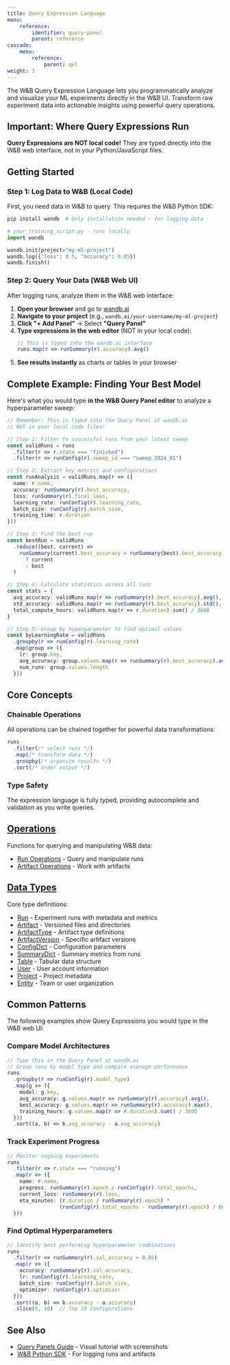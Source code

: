 ```yaml
---
title: Query Expression Language
menu:
    reference:
        identifier: query-panel
        parent: reference
cascade:
    menu:
        reference:
            parent: qel
weight: 3
---
```


The W&B Query Expression Language lets you programmatically analyze and visualize your ML experiments directly in the W&B UI. Transform raw experiment data into actionable insights using powerful query operations.

## Important: Where Query Expressions Run

**Query Expressions are NOT local code!** They are typed directly into the W&B web interface, not in your Python/JavaScript files.

## Getting Started

### Step 1: Log Data to W&B (Local Code)

First, you need data in W&B to query. This requires the W&B Python SDK:

```bash
pip install wandb  # Only installation needed - for logging data
```

```python
# your_training_script.py - runs locally
import wandb

wandb.init(project="my-ml-project")
wandb.log({"loss": 0.5, "accuracy": 0.85})
wandb.finish()
```

### Step 2: Query Your Data (W&B Web UI)

After logging runs, analyze them in the W&B web interface:

1. **Open your browser** and go to [wandb.ai](https://wandb.ai)
2. **Navigate to your project** (e.g., `wandb.ai/your-username/my-ml-project`)
3. **Click "+ Add Panel"** → Select **"Query Panel"**
4. **Type expressions in the web editor** (NOT in your local code):
   ```typescript
   // This is typed into the wandb.ai interface
   runs.map(r => runSummary(r).accuracy).avg()
   ```
5. **See results instantly** as charts or tables in your browser

## Complete Example: Finding Your Best Model

Here's what you would type **in the W&B Query Panel editor** to analyze a hyperparameter sweep:

```typescript
// Remember: This is typed into the Query Panel at wandb.ai
// NOT in your local code files!

// Step 1: Filter to successful runs from your latest sweep
const validRuns = runs
  .filter(r => r.state === "finished")
  .filter(r => runConfig(r).sweep_id === "sweep_2024_01")

// Step 2: Extract key metrics and configurations
const runAnalysis = validRuns.map(r => ({
  name: r.name,
  accuracy: runSummary(r).best_accuracy,
  loss: runSummary(r).final_loss,
  learning_rate: runConfig(r).learning_rate,
  batch_size: runConfig(r).batch_size,
  training_time: r.duration
}))

// Step 3: Find the best run
const bestRun = validRuns
  .reduce((best, current) => 
    runSummary(current).best_accuracy > runSummary(best).best_accuracy 
      ? current 
      : best
  )

// Step 4: Calculate statistics across all runs
const stats = {
  avg_accuracy: validRuns.map(r => runSummary(r).best_accuracy).avg(),
  std_accuracy: validRuns.map(r => runSummary(r).best_accuracy).std(),
  total_compute_hours: validRuns.map(r => r.duration).sum() / 3600
}

// Step 5: Group by hyperparameter to find optimal values
const byLearningRate = validRuns
  .groupby(r => runConfig(r).learning_rate)
  .map(group => ({
    lr: group.key,
    avg_accuracy: group.values.map(r => runSummary(r).best_accuracy).avg(),
    num_runs: group.values.length
  }))
```

## Core Concepts

### Chainable Operations
All operations can be chained together for powerful data transformations:

```typescript
runs
  .filter(/* select runs */)
  .map(/* transform data */)
  .groupby(/* organize results */)
  .sort(/* order output */)
```

### Type Safety
The expression language is fully typed, providing autocomplete and validation as you write queries.


## [Operations](operations/)
Functions for querying and manipulating W&B data:
- [Run Operations](operations/run-operations.md) - Query and manipulate runs
- [Artifact Operations](operations/artifact-operations.md) - Work with artifacts

## [Data Types](data-types/)
Core type definitions:
- [Run](data-types/run.md) - Experiment runs with metadata and metrics
- [Artifact](data-types/artifact.md) - Versioned files and directories
- [ArtifactType](data-types/artifacttype.md) - Artifact type definitions
- [ArtifactVersion](data-types/artifactversion.md) - Specific artifact versions
- [ConfigDict](data-types/configdict.md) - Configuration parameters
- [SummaryDict](data-types/summarydict.md) - Summary metrics from runs
- [Table](data-types/table.md) - Tabular data structure
- [User](data-types/user.md) - User account information
- [Project](data-types/project.md) - Project metadata
- [Entity](data-types/entity.md) - Team or user organization

## Common Patterns

The following examples show Query Expressions you would type in the W&B web UI:

### Compare Model Architectures
```typescript
// Type this in the Query Panel at wandb.ai
// Group runs by model type and compare average performance
runs
  .groupby(r => runConfig(r).model_type)
  .map(g => ({
    model: g.key,
    avg_accuracy: g.values.map(r => runSummary(r).accuracy).avg(),
    best_accuracy: g.values.map(r => runSummary(r).accuracy).max(),
    training_hours: g.values.map(r => r.duration).sum() / 3600
  }))
  .sort((a, b) => b.avg_accuracy - a.avg_accuracy)
```

### Track Experiment Progress
```typescript
// Monitor ongoing experiments
runs
  .filter(r => r.state === "running")
  .map(r => ({
    name: r.name,
    progress: runSummary(r).epoch / runConfig(r).total_epochs,
    current_loss: runSummary(r).loss,
    eta_minutes: (r.duration / runSummary(r).epoch) * 
                 (runConfig(r).total_epochs - runSummary(r).epoch) / 60
  }))
```

### Find Optimal Hyperparameters
```typescript
// Identify best performing hyperparameter combinations
runs
  .filter(r => runSummary(r).val_accuracy > 0.85)
  .map(r => ({
    accuracy: runSummary(r).val_accuracy,
    lr: runConfig(r).learning_rate,
    batch_size: runConfig(r).batch_size,
    optimizer: runConfig(r).optimizer
  }))
  .sort((a, b) => b.accuracy - a.accuracy)
  .slice(0, 10)  // Top 10 configurations
```

## See Also

- [Query Panels Guide](/guides/models/app/features/panels/query-panels/) - Visual tutorial with screenshots
- [W&B Python SDK](/ref/python/) - For logging runs and artifacts